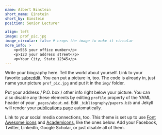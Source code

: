 ```yaml
---
name: Albert Einstein
short_name: Einstein
short_by: Einstein
position: Senior Lecturer

align: left
image: prof_pic.jpg
image_circular: false # crops the image to make it circular
more_info: >
    <p>555 your office number</p>
    <p>123 your address street</p>
    <p>Your City, State 12345</p>
---
```

Write your biography here. Tell the world about yourself. Link to your favorite [subreddit](http://reddit.com). You can put a picture in, too. The code is already in, just name your picture `prof_pic.jpg` and put it in the `img/` folder.

Put your address / P.O. box / other info right below your picture. You can also disable any these elements by editing `profile` property of the YAML header of your `_pages/about.md`. Edit `_bibliography/papers.bib` and Jekyll will render your [publications page](/al-folio/publications/) automatically.

Link to your social media connections, too. This theme is set up to use [Font Awesome icons](https://fontawesome.com/) and [Academicons](https://jpswalsh.github.io/academicons/), like the ones below. Add your Facebook, Twitter, LinkedIn, Google Scholar, or just disable all of them.
